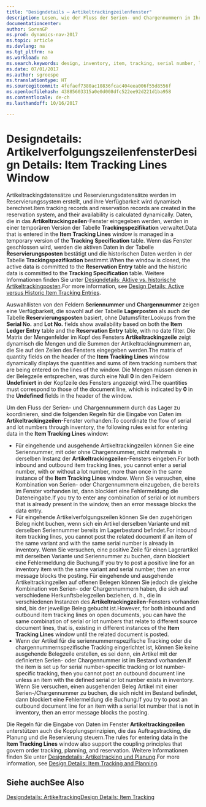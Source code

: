 ```yaml
---
title: "Designdetails – Artikeltrackingzeilenfenster"
description: Lesen, wie der Fluss der Serien- und Chargennummern in Ihrem Lager verwaltet wird.
documentationcenter: 
author: SorenGP
ms.prod: dynamics-nav-2017
ms.topic: article
ms.devlang: na
ms.tgt_pltfrm: na
ms.workload: na
ms.search.keywords: design, inventory, item, tracking, serial number, lot number
ms.date: 07/01/2017
ms.author: sgroespe
ms.translationtype: HT
ms.sourcegitcommit: 4fefaef7380ac10836fcac404eea006f55d8556f
ms.openlocfilehash: 43885603315a0e0d008dfc522ee92d221d1ba958
ms.contentlocale: de-ch
ms.lasthandoff: 10/16/2017

---
```

# <a name="design-details-item-tracking-lines-window"></a><span data-ttu-id="042e7-103">Designdetails: Artikelverfolgungszeilenfenster</span><span class="sxs-lookup"><span data-stu-id="042e7-103">Design Details: Item Tracking Lines Window</span></span>
<span data-ttu-id="042e7-104">Artikeltrackingdatensätze und Reservierungsdatensätze werden im Reservierungssystem erstellt, und ihre Verfügbarkeit wird dynamisch berechnet.</span><span class="sxs-lookup"><span data-stu-id="042e7-104">Item tracking records and reservation records are created in the reservation system, and their availability is calculated dynamically.</span></span> <span data-ttu-id="042e7-105">Daten, die in das **Artikeltrackingzeilen**-Fenster eingegeben werden, werden in einer temporären Version der Tabelle **Trackingspezifikation** verwaltet.</span><span class="sxs-lookup"><span data-stu-id="042e7-105">Data that is entered in the **Item Tracking Lines** window is managed in a temporary version of the **Tracking Specification** table.</span></span> <span data-ttu-id="042e7-106">Wenn das Fenster geschlossen wird, werden die aktiven Daten in der Tabelle **Reservierungsposten** bestätigt und die historischen Daten werden in der Tabelle **Trackingspezifikation** bestimmt.</span><span class="sxs-lookup"><span data-stu-id="042e7-106">When the window is closed, the active data is committed to the **Reservation Entry** table and the historic data is committed to the **Tracking Specification** table.</span></span> <span data-ttu-id="042e7-107">Weitere Informationen finden Sie unter [Designdetails: Aktive vs. historische Artikeltrackingposten](design-details-active-versus-historic-item-tracking-entries.md).</span><span class="sxs-lookup"><span data-stu-id="042e7-107">For more information, see [Design Details: Active versus Historic Item Tracking Entries](design-details-active-versus-historic-item-tracking-entries.md).</span></span>  
  
<span data-ttu-id="042e7-108">Auswahllisten von den Feldern **Seriennummer** und **Chargennummer** zeigen eine Verfügbarkeit, die sowohl auf der Tabelle **Lagerposten** als auch der Tabelle **Reservierungsposten** basiert, ohne Datumsfilter.</span><span class="sxs-lookup"><span data-stu-id="042e7-108">Lookups from the **Serial No.** and **Lot No.** fields show availability based on both the **Item Ledger Entry** table and the **Reservation Entry** table, with no date filter.</span></span> <span data-ttu-id="042e7-109">Die Matrix der Mengenfelder im Kopf des Fensters **Artikeltrackingzeile** zeigt dynamisch die Mengen und die Summen der Artikeltrackingnummern an, die Sie auf den Zeilen des Fensters eingegeben werden.</span><span class="sxs-lookup"><span data-stu-id="042e7-109">The matrix of quantity fields on the header of the **Item Tracking Lines** window dynamically displays the quantities and sums of item tracking numbers that are being entered on the lines of the window.</span></span> <span data-ttu-id="042e7-110">Die Mengen müssen denen in der Belegzeile entsprechen, was durch eine Null **0** in den Feldern **Undefiniert** in der Kopfzeile des Fensters angezeigt wird.</span><span class="sxs-lookup"><span data-stu-id="042e7-110">The quantities must correspond to those of the document line, which is indicated by **0** in the **Undefined** fields in the header of the window.</span></span>  
  
<span data-ttu-id="042e7-111">Um den Fluss der Serien- und Chargennummern durch das Lager zu koordinieren, sind die folgenden Regeln für die Eingabe von Daten im **Artikeltrackingzeilen**-Fenster vorhanden:</span><span class="sxs-lookup"><span data-stu-id="042e7-111">To coordinate the flow of serial and lot numbers through inventory, the following rules exist for entering data in the **Item Tracking Lines** window:</span></span>  
  
* <span data-ttu-id="042e7-112">Für eingehende und ausgehende Artikeltrackingzeilen können Sie eine Seriennummer, mit oder ohne Chargennummer, nicht mehrmals in derselben Instanz der **Artikeltrackingzeilen**-Fensters eingeben.</span><span class="sxs-lookup"><span data-stu-id="042e7-112">For both inbound and outbound item tracking lines, you cannot enter a serial number, with or without a lot number, more than once in the same instance of the **Item Tracking Lines** window.</span></span> <span data-ttu-id="042e7-113">Wenn Sie versuchen, eine Kombination von Serien- oder Chargennummern einzugeben, die bereits im Fenster vorhanden ist, dann blockiert eine Fehlermeldung die Dateneingabe.</span><span class="sxs-lookup"><span data-stu-id="042e7-113">If you try to enter any combination of serial or lot numbers that is already present in the window, then an error message blocks the data entry.</span></span>  
* <span data-ttu-id="042e7-114">Für eingehende Artikelverfolgungszeilen können Sie den zugehörigen Beleg nicht buchen, wenn sich ein Artikel derselben Variante und mit derselben Seriennummer bereits im Lagerbestand befindet.</span><span class="sxs-lookup"><span data-stu-id="042e7-114">For inbound item tracking lines, you cannot post the related document if an item of the same variant and with the same serial number is already in inventory.</span></span> <span data-ttu-id="042e7-115">Wenn Sie versuchen, eine positive Zeile für einen Lagerartikel mit derselben Variante und Seriennummer zu buchen, dann blockiert eine Fehlermeldung die Buchung.</span><span class="sxs-lookup"><span data-stu-id="042e7-115">If you try to post a positive line for an inventory item with the same variant and serial number, then an error message blocks the posting.</span></span> <span data-ttu-id="042e7-116">Für eingehende und ausgehende Artikeltrackingzeilen auf offenen Belegen können Sie jedoch die gleiche Kombination von Serien- oder Chargennummern haben, die sich auf verschiedene Herkunftsbelegzeilen beziehen, d. h., die in verschiedenen Instanzen des **Artikeltrackingzeilen**-Fensters vorhanden sind, bis der jeweilige Beleg gebucht ist.</span><span class="sxs-lookup"><span data-stu-id="042e7-116">However, for both inbound and outbound item tracking lines on open documents, you can have the same combination of serial or lot numbers that relate to different source document lines, that is, existing in different instances of the **Item Tracking Lines** window until the related document is posted.</span></span>  
* <span data-ttu-id="042e7-117">Wenn der Artikel für die seriennummernspezifische Tracking oder die chargennummernspezifische Tracking eingerichtet ist, können Sie keine ausgehende Belegzeile erstellen, es sei denn, ein Artikel mit der definierten Serien- oder Chargennummer ist im Bestand vorhanden.</span><span class="sxs-lookup"><span data-stu-id="042e7-117">If the item is set up for serial number-specific tracking or lot number- specific tracking, then you cannot post an outbound document line unless an item with the defined serial or lot number exists in inventory.</span></span> <span data-ttu-id="042e7-118">Wenn Sie versuchen, einen ausgehenden Beleg Artikel mit einer Serien-/Chargennummer zu buchen, die sich nicht im Bestand befindet, dann blockiert eine Fehlermeldung die Buchung.</span><span class="sxs-lookup"><span data-stu-id="042e7-118">If you try to post an outbound document line for an item with a serial lot number that is not in inventory, then an error message blocks the posting.</span></span>  
  
<span data-ttu-id="042e7-119">Die Regeln für die Eingabe von Daten im Fenster **Artikeltrackingzeilen** unterstützen auch die Kopplungsprinzipien, die das Auftragstracking, die Planung und die Reservierung steuern.</span><span class="sxs-lookup"><span data-stu-id="042e7-119">The rules for entering data in the **Item Tracking Lines** window also support the coupling principles that govern order tracking, planning, and reservation.</span></span> <span data-ttu-id="042e7-120">Weitere Informationen finden Sie unter [Designdetails: Artikeltracking und Planung](design-details-item-tracking-and-planning.md).</span><span class="sxs-lookup"><span data-stu-id="042e7-120">For more information, see [Design Details: Item Tracking and Planning](design-details-item-tracking-and-planning.md).</span></span>  
  
## <a name="see-also"></a><span data-ttu-id="042e7-121">Siehe auch</span><span class="sxs-lookup"><span data-stu-id="042e7-121">See Also</span></span>  
[<span data-ttu-id="042e7-122">Designdetails: Artikeltracking</span><span class="sxs-lookup"><span data-stu-id="042e7-122">Design Details: Item Tracking</span></span>](design-details-item-tracking.md)
